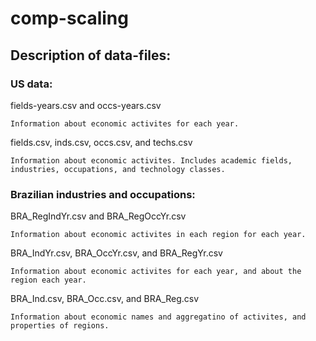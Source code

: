 # comp-scaling

## Description of data-files:

### US data:

fields-years.csv and occs-years.csv
```
Information about economic activites for each year. 
```

fields.csv, inds.csv, occs.csv, and techs.csv
```
Information about economic activites. Includes academic fields, industries, occupations, and technology classes. 
```


### Brazilian industries and occupations:

BRA_RegIndYr.csv and BRA_RegOccYr.csv
```
Information about economic activites in each region for each year. 
```

BRA_IndYr.csv, BRA_OccYr.csv, and BRA_RegYr.csv
```
Information about economic activites for each year, and about the region each year.
```

BRA_Ind.csv, BRA_Occ.csv, and BRA_Reg.csv
```
Information about economic names and aggregatino of activites, and properties of regions.
```
